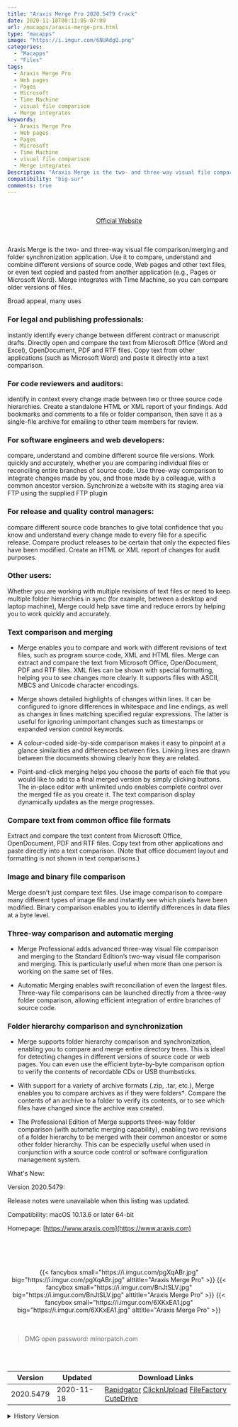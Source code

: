 ```yaml
---
title: "Araxis Merge Pro 2020.5479 Crack"
date: 2020-11-18T00:11:05-07:00
url: /macapps/araxis-merge-pro.html
type: "macapps"
image: "https://i.imgur.com/6NUAdgQ.png"
categories:
  - "Macapps"
  - "Files"
tags:
  - Araxis Merge Pro
  - Web pages
  - Pages
  - Microsoft
  - Time Machine
  - visual file comparison
  - Merge integrates
keywords:
  - Araxis Merge Pro
  - Web pages
  - Pages
  - Microsoft
  - Time Machine
  - visual file comparison
  - Merge integrates
Description: "Araxis Merge is the two- and three-way visual file comparison/merging and folder synchronization application. Use it to compare, understand and combine different versions of source code"
compatibility: "big-sur"
comments: true
---
```


<br/>
<br/>
<center>
<a href="https://www.araxis.com" target="blank"><div class="border px-4 border-blue-500 rounded-lg transition duration-500 
    ease-in-out w-48 text-lg text-blue-500 text-center hover:bg-blue-500 hover:text-white">
  Official Website 
</div></a>
</center>
<br/>
<br/>

Araxis Merge is the two- and three-way visual file comparison/merging and folder synchronization application. Use it to compare, understand and combine different versions of source code, Web pages and other text files, or even text copied and pasted from another application (e.g., Pages or Microsoft Word). Merge integrates with Time Machine, so you can compare older versions of files.

Broad appeal, many uses

### For legal and publishing professionals:
instantly identify every change between different contract or manuscript drafts. Directly open and compare the text from Microsoft Office (Word and Excel), OpenDocument, PDF and RTF files. Copy text from other applications (such as Microsoft Word) and paste it directly into a text comparison.

### For code reviewers and auditors:

identify in context every change made between two or three source code hierarchies. Create a standalone HTML or XML report of your findings. Add bookmarks and comments to a file or folder comparison, then save it as a single-file archive for emailing to other team members for review.

### For software engineers and web developers:

compare, understand and combine different source file versions. Work quickly and accurately, whether you are comparing individual files or reconciling entire branches of source code. Use three-way comparison to integrate changes made by you, and those made by a colleague, with a common ancestor version. Synchronize a website with its staging area via FTP using the supplied FTP plugin

### For release and quality control managers:

compare different source code branches to give total confidence that you know and understand every change made to every file for a specific release. Compare product releases to be certain that only the expected files have been modified. Create an HTML or XML report of changes for audit purposes.

### Other users:

Whether you are working with multiple revisions of text files or need to keep multiple folder hierarchies in sync (for example, between a desktop and laptop machine), Merge could help save time and reduce errors by helping you to work quickly and accurately.

### Text comparison and merging

* Merge enables you to compare and work with different revisions of text files, such as program source code, XML and HTML files. Merge can extract and compare the text from Microsoft Office, OpenDocument, PDF and RTF files. XML files can be shown with special formatting, helping you to see changes more clearly. It supports files with ASCII, MBCS and Unicode character encodings.

* Merge shows detailed highlights of changes within lines. It can be configured to ignore differences in whitespace and line endings, as well as changes in lines matching specified regular expressions. The latter is useful for ignoring unimportant changes such as timestamps or expanded version control keywords.

* A colour-coded side-by-side comparison makes it easy to pinpoint at a glance similarities and differences between files. Linking lines are drawn between the documents showing clearly how they are related.

* Point-and-click merging helps you choose the parts of each file that you would like to add to a final merged version by simply clicking buttons. The in-place editor with unlimited undo enables complete control over the merged file as you create it. The text comparison display dynamically updates as the merge progresses.

### Compare text from common office file formats

Extract and compare the text content from Microsoft Office, OpenDocument, PDF and RTF files. Copy text from other applications and paste directly into a text comparison. (Note that office document layout and formatting is not shown in text comparisons.)

### Image and binary file comparison

Merge doesn’t just compare text files. Use image comparison to compare many different types of image file and instantly see which pixels have been modified. Binary comparison enables you to identify differences in data files at a byte level.

### Three-way comparison and automatic merging

* Merge Professional adds advanced three-way visual file comparison and merging to the Standard Edition’s two-way visual file comparison and merging. This is particularly useful when more than one person is working on the same set of files.

* Automatic Merging enables swift reconciliation of even the largest files. Three-way file comparisons can be launched directly from a three-way folder comparison, allowing efficient integration of entire branches of source code.

### Folder hierarchy comparison and synchronization

* Merge supports folder hierarchy comparison and synchronization, enabling you to compare and merge entire directory trees. This is ideal for detecting changes in different versions of source code or web pages. You can even use the efficient byte-by-byte comparison option to verify the contents of recordable CDs or USB thumbsticks.

* With support for a variety of archive formats (.zip, .tar, etc.), Merge enables you to compare archives as if they were folders†. Compare the contents of an archive to a folder to verify its contents, or to see which files have changed since the archive was created.

* The Professional Edition of Merge supports three-way folder comparison (with automatic merging capability), enabling two revisions of a folder hierarchy to be merged with their common ancestor or some other folder hierarchy. This can be especially useful when used in conjunction with a source code control or software configuration management system.

What's New:

Version 2020.5479:

Release notes were unavailable when this listing was updated.

Compatibility: macOS 10.13.6 or later 64-bit

Homepage: [https://www.araxis.com](https://www.araxis.com)

<br/>
<br/>
<script async src="https://pagead2.googlesyndication.com/pagead/js/adsbygoogle.js"></script>
<ins class="adsbygoogle"
     style="display:block; text-align:center;"
     data-ad-layout="in-article"
     data-ad-format="fluid"
     data-ad-client="ca-pub-8746275014476192"
     data-ad-slot="5144997159"></ins>
<script>
     (adsbygoogle = window.adsbygoogle || []).push({});
</script>
<br/>
<br/>


<center>

<div class="w-full grid grid-cols-3 flex gap-2">
{{< fancybox small="https://i.imgur.com/pgXqABr.jpg" big="https://i.imgur.com/pgXqABr.jpg" alttitle="Araxis Merge Pro" >}}
{{< fancybox small="https://i.imgur.com/BnJtSLV.jpg" big="https://i.imgur.com/BnJtSLV.jpg" alttitle="Araxis Merge Pro" >}}
{{< fancybox small="https://i.imgur.com/6XKxEA1.jpg" big="https://i.imgur.com/6XKxEA1.jpg" alttitle="Araxis Merge Pro" >}}
</div>

</center>

<br/>
<br/>


> DMG open password: minorpatch.com

<br/>

<br/>
<div id="history_version" class="history_version">

| Version | Updated | Download Links |
| ---- | ---- | ---- |
| 2020.5479 | 2020-11-18 | [Rapidgator](https://ouo.io/Emxus9)   [ClicknUpload](https://ouo.io/bwp7oe)   [FileFactory](https://ouo.io/vGXH1a)   [CuteDrive](https://ouo.io/Qu0FW3) |
<details>
<summary>History Version</summary>

| Version | Updated | Download Links |
| ---- | ---- | ---- |
| 2020.5400 | 2020-06-21 | [UsersCloud](https://ouo.io/kO9leV)   [ClicknUpload](https://ouo.io/Mr0ZcR)   [FileFactory](https://ouo.io/D8GOQdA)   [CuteDrive](https://ouo.io/aKHp9H) |
| 2020.5350 | 2020-04-11 | [UsersCloud](https://ouo.io/8X1Uq5)   [ClicknUpload](https://ouo.io/TUdyrk)   [FileFactory](https://ouo.io/FIuX5n)   [CuteDrive](https://ouo.io/VVF8i9) |
</details>

</div>
